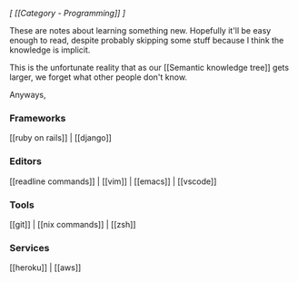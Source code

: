 *[ [[Category - Programming]] ]*

These are notes about learning something new. Hopefully it'll be easy enough to read, despite probably skipping some stuff because I think the knowledge is implicit. 

This is the unfortunate reality that as our [[Semantic knowledge tree]] gets larger, we forget what other people don't know. 

Anyways,

### Frameworks
[[ruby on rails]] | [[django]]

### Editors
[[readline commands]] | [[vim]] | [[emacs]] | [[vscode]]

### Tools
[[git]] | [[nix commands]] | [[zsh]]

### Services
[[heroku]] | [[aws]] 